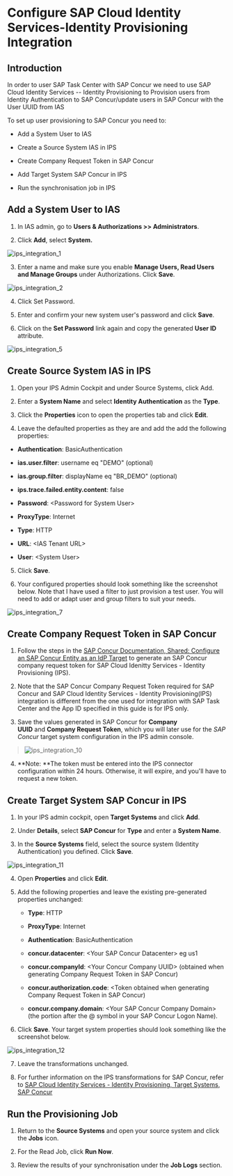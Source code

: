 # Configure SAP Cloud Identity Services-Identity Provisioning Integration

## Introduction

In order to user SAP Task Center with SAP Concur we need to use SAP
Cloud Identity Services -- Identity Provisioning to Provision users from
Identity Authentication to SAP Concur/update users in SAP Concur with
the User UUID from IAS

To set up user provisioning to SAP Concur you need to:

-   Add a System User to IAS

-   Create a Source System IAS in IPS

-   Create Company Request Token in SAP Concur

-   Add Target System SAP Concur in IPS

-   Run the synchronisation job in IPS

## Add a System User to IAS

1.  In IAS admin, go to **Users & Authorizations \>\> Administrators**.

2.  Click **Add**, select **System.**

![ips_integration_1](images/ips_integration_1.png)

3.  Enter a name and make sure you enable **Manage Users, Read Users and
    Manage Groups** under Authorizations. Click **Save**.

![ips_integration_2](images/ips_integration_2.png)

4.  Click Set Password.

5.  Enter and confirm your new system user's password and click
    **Save**.

6.  Click on the **Set Password** link again and copy the generated
    **User ID** attribute.

![ips_integration_5](images/ips_integration_5.png)

## Create Source System IAS in IPS

1.  Open your IPS Admin Cockpit and under Source Systems, click Add.

2.  Enter a **System Name** and select **Identity Authentication** as
    the **Type**.

3.  Click the **Properties** icon to open the properties tab and click
    **Edit**.

4.  Leave the defaulted properties as they are and add the add the
    following properties:

-   **Authentication**: BasicAuthentication

-   **ias.user.filter**: username eq \"DEMO\" (optional)

-   **ias.group.filter**:  displayName eq \"BR_DEMO\" (optional)

-   **ips.trace.failed.entity.content**: false

-   **Password**: \<Password for System User\>

-   **ProxyType**: Internet

-   **Type**: HTTP

-   **URL**:  \<IAS Tenant URL\>

-   **User**:  \<System User\>

5.  Click **Save**.

6.  Your configured properties should look something like the screenshot
    below. Note that I have used a filter to just provision a test
    user. You will need to add or adapt user and group filters to suit
    your needs.

![ips_integration_7](images/ips_integration_7.png)

## Create Company Request Token in SAP Concur

1.  Follow the steps in the [SAP Concur Documentation, Shared: Configure an
SAP Concur Entity as an
IdP Target](https://www.concurtraining.com/customers/tech_pubs/Docs/_Current/SG_Shr/Shr_SG_Concur_IdP_Target.pdf) to generate an SAP Concur company request token for SAP Cloud Idenitty Services - Identity Provisioning (IPS).

2.  Note that the SAP Concur Company Request Token required for SAP Concur and SAP Cloud Identity Services - Identity Provisioning(IPS) integration is different from the one used for integration with SAP Task Center and the App ID specified in this guide is for IPS only.

3.  Save the values generated in SAP Concur for **Company UUID** and **Company Request Token**, which you will later use for the *SAP Concur* target system configuration in the IPS admin console.

> ![ips_integration_10](images/ips_integration_10.png)

4.  **Note: **The token must be entered into the IPS connector
    configuration within 24 hours. Otherwise, it will expire, and
    you\'ll have to request a new token.

## Create Target System SAP Concur in IPS

1.  In your IPS admin cockpit, open **Target Systems** and click
    **Add**.

2.  Under **Details**, select **SAP Concur** for **Type** and enter a
    **System Name**.

3.  In the **Source Systems** field, select the source system (Identity
    Authentication) you defined. Click **Save**.

![ips_integration_11](images/ips_integration_11.png)

4.  Open **Properties** and click **Edit**.

5.  Add the following properties and leave the existing pre-generated
    properties unchanged:

    -   **Type**: HTTP

    -   **ProxyType**: Internet

    -   **Authentication**: BasicAuthentication

    -   **concur.datacenter**: \<Your SAP Concur Datacenter\> eg us1

    -   **concur.companyId**: \<Your Concur Company UUID\> (obtained when
        generating Company Request Token in SAP Concur)

    -   **concur.authorization.code**: \<Token obtained when generating
        Company Request Token in SAP Concur)

    -   **concur.company.domain**: \<Your SAP Concur Company Domain\> (the
        portion after the @ symbol in your SAP Concur Logon Name).

6.  Click **Save**. Your target system properties should look something
    like the screenshot below.

![ips_integration_12](images/ips_integration_12.png)

7.  Leave the transformations unchanged.
   
8.  For further information on the IPS transformations for SAP Concur, refer to [SAP Cloud Identity Services - Identity Provisioning, Target Systems, SAP Concur](https://help.sap.com/docs/IDENTITY_PROVISIONING/f48e822d6d484fa5ade7dda78b64d9f5/032fd80fd7de4e4992402637b77c1f2c.html)

## Run the Provisioning Job

1.  Return to the **Source Systems** and open your source system and
    click the **Jobs** icon.

2.  For the Read Job, click **Run Now**.

3.  Review the results of your synchronisation under the **Job Logs**
    section.
